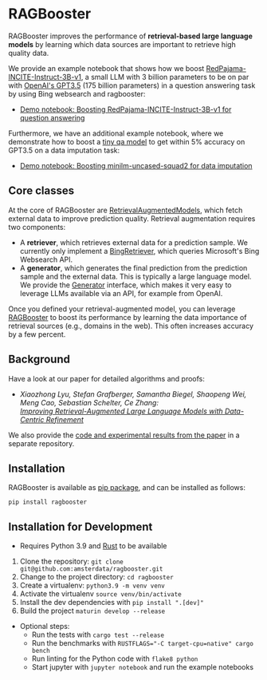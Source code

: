 # RAGBooster

RAGBooster improves the performance of **retrieval-based large language models** by learning which data sources are important to retrieve high quality data.

We provide an example notebook that shows how we boost [RedPajama-INCITE-Instruct-3B-v1](https://huggingface.co/togethercomputer/RedPajama-INCITE-Instruct-3B-v1), a small LLM with 3 billion parameters to be on par with [OpenAI's GPT3.5](https://platform.openai.com/docs/models/gpt-3-5) (175 billion parameters) in a question answering task by using Bing websearch and ragbooster:

 * [Demo notebook: Boosting RedPajama-INCITE-Instruct-3B-v1 for question answering](demo-boosting-a-small-llm.ipynb)

Furthermore, we have an additional example notebook, where we demonstrate how to boost a [tiny qa model](https://huggingface.co/deepset/minilm-uncased-squad2) to get within 5% accuracy on GPT3.5 on a data imputation task:

 * [Demo notebook: Boosting minilm-uncased-squad2 for data imputation](demo-boosting-a-small-qa-model.ipynb)

## Core classes

At the core of RAGBooster are [RetrievalAugmentedModels](https://github.com/amsterdata/ragbooster/blob/main/python/ragbooster/rag.py#L11), which fetch external data to improve prediction quality. Retrieval augmentation requires two components:

 * A **retriever**, which retrieves external data for a prediction sample. We currently only implement a [BingRetriever](https://github.com/amsterdata/ragbooster/blob/main/python/ragbooster/retriever.py#L12), which queries Microsoft's Bing Websearch API. 
 * A **generator**, which generates the final prediction from the prediction sample and the external data. This is typically a large language model. We provide the [Generator](https://github.com/amsterdata/ragbooster/blob/main/python/ragbooster/generator.py#L6) interface, which makes it very easy to leverage LLMs available via an API, for example from OpenAI.

Once you defined your retrieval-augmented model, you can leverage [RAGBooster](https://github.com/amsterdata/ragbooster/blob/main/python/ragbooster/rag.py#L36) to boost its performance by learning the data importance of retrieval sources (e.g., domains in the web). This often increases accuracy by a few percent.

## Background 

Have a look at our paper for detailed algorithms and proofs:

* _Xiaozhong Lyu, Stefan Grafberger, Samantha Biegel, Shaopeng Wei, Meng Cao, Sebastian Schelter, Ce Zhang:_<br/> _[Improving Retrieval-Augmented Large Language Models with Data-Centric Refinement](https://arxiv.org/pdf/2307.03027.pdf)_ 

We also provide the [code and experimental results from the paper](https://github.com/schelterlabs/retrieval_importance) in a separate repository.

## Installation

RAGBooster is available as [pip package](https://pypi.org/project/ragbooster/), and can be installed as follows:

`pip install ragbooster`


## Installation for Development

 * Requires Python 3.9 and [Rust](https://www.rust-lang.org/tools/install) to be available
 
 1. Clone the repository: `git clone git@github.com:amsterdata/ragbooster.git`
 1. Change to the project directory: `cd ragbooster`
 1. Create a virtualenv: `python3.9 -m venv venv`
 1. Activate the virtualenv `source venv/bin/activate`
 1. Install the dev dependencies with `pip install ".[dev]"`
 1. Build the project `maturin develop --release`
 
 * Optional steps:
    * Run the tests with `cargo test --release`
    * Run the benchmarks with `RUSTFLAGS="-C target-cpu=native" cargo bench`
    * Run linting for the Python code with `flake8 python`
    * Start jupyter with `jupyter notebook` and run the example notebooks
